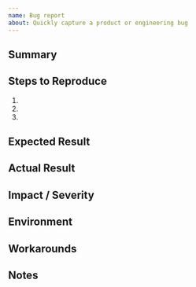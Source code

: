 ```yaml
---
name: Bug report
about: Quickly capture a product or engineering bug
---
```


## Summary

<!-- Short description so everyone understands what broke. -->

## Steps to Reproduce

1.
2.
3.

## Expected Result

## Actual Result

<!-- Keep logs/screenshots close to the item they explain. -->

## Impact / Severity

<!-- Who is affected and how badly? e.g., 1 user blocked, all users sluggish performance -->

## Environment

<!-- e.g., Browser + version, Operating System, App version, Device -->

## Workarounds

<!-- Optional: temporary hacks, known mitigations -->

## Notes

<!-- Rollout concerns, related chats, dependencies -->
